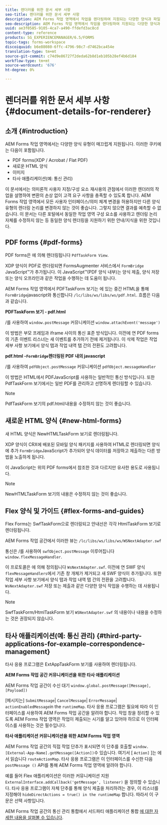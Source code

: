```yaml
---
title: 렌더러를 위한 문서 세부 사항
seo-title: 렌더러를 위한 문서 세부 사항
description: AEM Forms 작업 영역에서 작업을 렌더링하여 지원되는 다양한 양식과 파일 유형을 렌더링하는 방법에 대한 개념 정보입니다.
seo-description: AEM Forms 작업 영역에서 작업을 렌더링하여 지원되는 다양한 양식과 파일 유형을 렌더링하는 방법에 대한 개념 정보입니다.
uuid: ae3f0585-9105-4ca7-a490-ffdefd3ac8cd
content-type: reference
products: SG_EXPERIENCEMANAGER/6.5/FORMS
topic-tags: forms-workspace
discoiquuid: b6e88080-6ffc-4796-98c7-d7462bca454e
translation-type: tm+mt
source-git-commit: c74d9e86727f2deda62b8d1eb105b28ef4b6d184
workflow-type: tm+mt
source-wordcount: '676'
ht-degree: 0%

---
```



# 렌더러를 위한 문서 세부 사항 {#document-details-for-renderer}

## 소개 {#introduction}

AEM Forms 작업 영역에서는 다양한 양식 유형이 매끄럽게 지원됩니다. 이러한 쿠키에는 다음이 포함됩니다.

* PDF forms(XDP / Acrobat / Flat PDF)
* 새로운 HTML 양식
* 이미지
* 타사 애플리케이션(예: 통신 관리)

이 문서에서는 의미론적 사용자 지정/구성 요소 재사용의 관점에서 이러한 렌더러의 작업을 설명하여 변환의 손상 없이 고객 요구 사항을 충족할 수 있도록 합니다. AEM Forms 작업 영역에서 모든 사용자 인터페이스/의미 체계 변경을 허용하지만 다른 양식 유형의 렌더링 논리를 변경하지 않는 것이 좋습니다. 그렇지 않으면 결과를 예측할 수 없습니다. 이 문서는 다른 포털에서 동일한 작업 영역 구성 요소를 사용하고 렌더링 논리 자체를 수정하지 않는 등 동일한 양식 렌더링을 지원하기 위한 안내/지식을 위한 것입니다.

## PDF forms {#pdf-forms}

PDF forms은 에 의해 렌더링됩니다 `PdfTaskForm View`.

XDP 양식이 PDF로 렌더링되면 FormsAugmenter 서비스에서 `FormBridge` JavaScript™가 추가됩니다. 이 JavaScript™(PDF 양식 내부)는 양식 제출, 양식 저장 또는 양식 오프라인과 같은 작업을 수행하는 데 도움이 됩니다.

AEM Forms 작업 영역에서 PDFTaskForm 보기는 에 있는 중간 HTML을 통해 `FormBridge`javascript와 통신합니다 `/lc/libs/ws/libs/ws/pdf.html`. 흐름은 다음과 같습니다.

**PDFTaskForm 보기 - pdf.html**

/를 사용하여 `window.postMessage` 커뮤니케이션 `window.attachEvent('message')`

이 방법은 부모 프레임과 iframe 사이의 통신 표준 방식입니다. 이전에 연 PDF forms의 기존 이벤트 리스너는 새 이벤트를 추가하기 전에 제거됩니다. 이 삭제 작업은 작업 세부 사항 보기에서 양식 탭과 작업 내역 탭 간의 전환도 고려합니다.

**pdf.html -`FormBridge`렌더링된 PDF 내의 javascript**

/를 사용하여 `pdfObject.postMessage` 커뮤니케이션 `pdfObject.messageHandler`

이 방법은 HTML에서 PDFJavaScript를 사용하는 일반적인 통신 방식입니다. 또한 PdfTaskForm 보기에서는 일반 PDF를 관리하고 선명하게 렌더링할 수 있습니다.

>[!NOTE]
>
>PdfTaskForm 보기의 pdf.html/내용을 수정하지 않는 것이 좋습니다.

## 새로운 HTML 양식 {#new-html-forms}

새 HTML 양식은 NewHTMLTaskForm 보기로 렌더링됩니다.

XDP 양식이 CRX에 배포된 모바일 양식 패키지를 사용하여 HTML로 렌더링되면 양식에 추가 `FormBridge`JavaScript가 추가되어 양식 데이터를 저장하고 제출하는 다른 방법을 노출하게 됩니다.

이 JavaScript는 위의 PDF forms에서 참조한 것과 다르지만 유사한 용도로 사용됩니다.

>[!NOTE]
>
>NewHTMLTaskForm 보기의 내용은 수정하지 않는 것이 좋습니다.

## Flex 양식 및 가이드 {#flex-forms-and-guides}

Flex Forms는 SwfTaskForm으로 렌더링되고 안내선은 각각 HtmlTaskForm 보기로 렌더링됩니다.

AEM Forms 작업 공간에서 이러한 뷰는 `/lc/libs/ws/libs/ws/WSNextAdapter.swf`

통신은 /를 사용하여 `swfObject.postMessage` 이루어집니다 `window.flexMessageHandler`.

이 프로토콜은 에 의해 정의됩니다 `WsNextAdapter.swf`. 이전에 연 SWF 양식 `flexMessageHandlers`에서 기존 창 개체가 제거되고 새 SWF 양식이 추가됩니다. 또한 작업 세부 사항 보기에서 양식 탭과 작업 내역 탭 간의 전환을 고려합니다. `WsNextAdapter.swf` 저장 또는 제출과 같은 다양한 양식 작업을 수행하는 데 사용됩니다.

>[!NOTE]
>
>SwfTaskForm/HtmlTaskForm 보기 `WSNextAdapter.swf` 의 내용이나 내용을 수정하는 것은 권장되지 않습니다.

## 타사 애플리케이션(예: 통신 관리) {#third-party-applications-for-example-correspondence-management}

타사 응용 프로그램은 ExtAppTaskForm 보기를 사용하여 렌더링됩니다.

**AEM Forms 작업 공간 커뮤니케이션을 위한 타사 애플리케이션**

AEM Forms 작업 공간이 수신 대기 `window.global.postMessage([Message],[Payload])`

[메시지는] `SubmitMessage`| `CancelMessage`| `ErrorMessage`| `actionEnabledMessage`in the `runtimeMap`. 타사 응용 프로그램은 필요에 따라 이 인터페이스를 사용하여 AEM Forms 작업 공간을 알려야 합니다. 작업 창을 정리할 수 있도록 AEM Forms 작업 영역은 작업이 제출되는 시기를 알고 있어야 하므로 이 인터페이스를 사용하는 것은 필수입니다.

**타사 애플리케이션 커뮤니케이션을 위한 AEM Forms 작업 영역**

AEM Forms 작업 공간의 직접 작업 단추가 표시되면 이 단추를 호출할 `window.[External-App-Name].getMessage([Action])`수 있습니다. 여기서 [ `Action]` ]는 에서 읽습니다 `routeActionMap`. 타사 응용 프로그램은 이 인터페이스를 수신한 다음 `postMessage ()` API를 통해 AEM Forms 작업 영역에 알려야 합니다.

예를 들어 Flex 애플리케이션은 이러한 커뮤니케이션 지원 `ExternalInterface.addCallback('getMessage', listener)` 을 정의할 수 있습니다. 타사 응용 프로그램이 자체 단추를 통해 양식 제출을 처리하려는 경우, 이 리스너를 지정해야 `hideDirectActions = true() in the runtimeMap` 합니다. 따라서 이 구문은 선택 사항입니다.

AEM Forms 작업 공간의 통신 관리 통합에서 서드파티 애플리케이션 통합 [에 대한 자세한 내용을 살펴볼 수 있습니다](/help/forms/using/integrating-correspondence-management-html-workspace.md).
